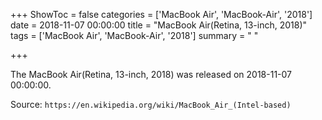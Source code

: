 +++
ShowToc = false
categories = ['MacBook Air', 'MacBook-Air', '2018']
date = 2018-11-07 00:00:00
title = "MacBook Air(Retina, 13-inch, 2018)"
tags = ['MacBook Air', 'MacBook-Air', '2018']
summary = " "

+++

The MacBook Air(Retina, 13-inch, 2018) was released on 2018-11-07 00:00:00.

Source: `https://en.wikipedia.org/wiki/MacBook_Air_(Intel-based)`


